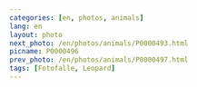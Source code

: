 ```yaml
---
categories: [en, photos, animals]
lang: en
layout: photo
next_photo: /en/photos/animals/P0000493.html
picname: P0000496
prev_photo: /en/photos/animals/P0000497.html
tags: [Fotofalle, Leopard]
---
```

